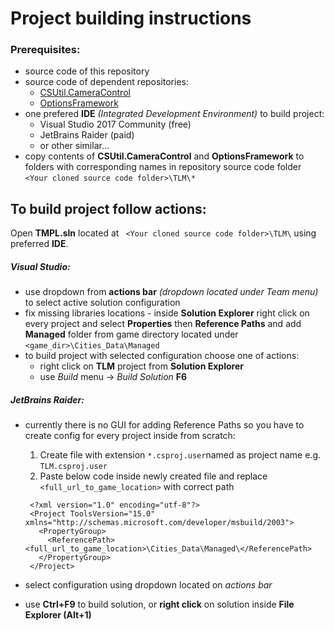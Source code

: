 

# Project building instructions


### Prerequisites:
* source code of this repository
* source code of dependent repositories:
  * [CSUtil.CameraControl](https://github.com/krzychu124/CSUtil.CameraControl)
  * [OptionsFramework](https://github.com/krzychu124/OptionsFramework)
* one prefered __IDE__ _(Integrated Development Environment)_ to build project:
  * Visual Studio 2017 Community (free)
  * JetBrains Raider (paid)
  * or other similar...
* copy contents of __CSUtil.CameraControl__ and __OptionsFramework__ to folders with corresponding names in repository source code folder ```<Your cloned source code folder>\TLM\* ```

## To build project follow actions:


Open __TMPL.sln__ located at ``` <Your cloned source code folder>\TLM\``` using preferred __IDE__.

##### Visual Studio:

 * use dropdown from __actions bar__ _(dropdown located under Team menu)_ to select active solution configuration
 * fix missing libraries locations - inside __Solution Explorer__ right click on every project and select __Properties__
 then __Reference Paths__ and add __Managed__ folder from game directory located under ```<game_dir>\Cities_Data\Managed```
 * to build project with selected configuration choose one of actions:
   * right click on __TLM__ project from __Solution Explorer__
   * use _Build_ menu -> _Build Solution_ __F6__

##### JetBrains Raider:
 * currently there is no GUI for adding Reference Paths so you have to create config for every project inside from scratch: 
 
   1. Create file with extension ```*.csproj.user```named as project name e.g. ```TLM.csproj.user```
   2. Paste below code inside newly created file and replace ```<full_url_to_game_location>``` with correct path
   ```
    <?xml version="1.0" encoding="utf-8"?>
    <Project ToolsVersion="15.0" xmlns="http://schemas.microsoft.com/developer/msbuild/2003">
      <PropertyGroup>
        <ReferencePath><full_url_to_game_location>\Cities_Data\Managed\</ReferencePath>
      </PropertyGroup>
    </Project> 
   ```
 
 * select configuration using dropdown located on _actions bar_
 * use __Ctrl+F9__ to build solution, or __right click__ on solution inside __File Explorer (Alt+1)__
